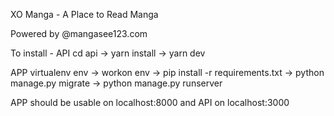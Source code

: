 XO Manga - A Place to Read Manga

Powered by @mangasee123.com

To install -
  API
  cd api -> yarn install -> yarn dev

  APP
  virtualenv env -> workon env -> pip install -r requirements.txt -> python manage.py migrate -> python manage.py runserver
  
APP should be usable on localhost:8000 and API on localhost:3000
